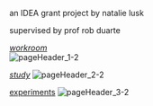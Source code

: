 an IDEA grant project by natalie lusk

supervised by prof rob duarte



[*workroom*](workroom.md)  
![pageHeader_1-2](https://github.com/user-attachments/assets/de5d7de9-8a59-422d-bf78-37b388ad1906)


[*study*](study.md)
![pageHeader_2-2](https://github.com/user-attachments/assets/19897f41-5af2-449c-9ce3-691df9f5d74b)


[experiments](experiments.md)
![pageHeader_3-2](https://github.com/user-attachments/assets/754e6aa7-f283-45d3-88ce-dbfc5b3025db)

